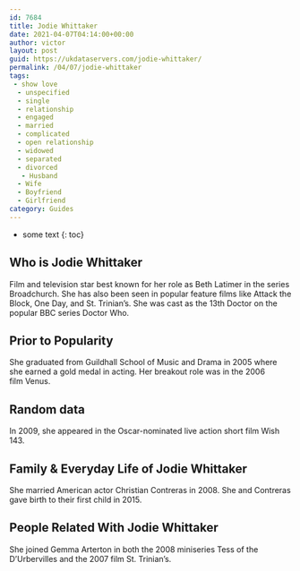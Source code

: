 ```yaml
---
id: 7684
title: Jodie Whittaker
date: 2021-04-07T04:14:00+00:00
author: victor
layout: post
guid: https://ukdataservers.com/jodie-whittaker/
permalink: /04/07/jodie-whittaker
tags:
 - show love
  - unspecified
  - single
  - relationship
  - engaged
  - married
  - complicated
  - open relationship
  - widowed
  - separated
  - divorced
   - Husband
  - Wife
  - Boyfriend
  - Girlfriend
category: Guides
---
```


* some text
{: toc}


## Who is Jodie Whittaker



Film and television star best known for her role as Beth Latimer in the series Broadchurch. She has also been seen in popular feature films like Attack the Block, One Day, and St. Trinian&#8217;s. She was cast as the 13th Doctor on the popular BBC series Doctor Who. 

                
                
                
## Prior to Popularity



She graduated from Guildhall School of Music and Drama in 2005 where she earned a gold medal in acting. Her breakout role was in the 2006 film Venus. 

                
                
                
## Random data



In 2009, she appeared in the Oscar-nominated live action short film Wish 143. 

                
                
                
## Family & Everyday Life of Jodie Whittaker



She married American actor Christian Contreras in 2008. She and Contreras gave birth to their first child in 2015. 

                
                
                
## People Related With Jodie Whittaker



She joined Gemma Arterton in both the 2008 miniseries Tess of the D&#8217;Urbervilles and the 2007 film St. Trinian&#8217;s. 

                
              
            
          
          
          